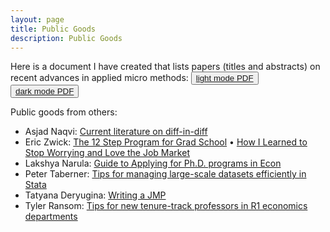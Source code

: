 ```yaml
---
layout: page
title: Public Goods
description: Public Goods
---
```


Here is a document I have created that lists papers (titles and abstracts) on recent advances in applied micro methods: <button type="button" class="btn btn-xs btn-default"><a href="/PublicGoods/applied_micro_methods.pdf">light mode PDF</a></button> <button type="button" class="btn btn-xs btn-default"><a href="/PublicGoods/applied_micro_methods_dark_mode.pdf">dark mode PDF</a></button>

Public goods from others:
- Asjad Naqvi: <a href="https://github.com/asjadnaqvi/DiD">Current literature on diff-in-diff</a> 
- Eric Zwick: <a href="http://www.ericzwick.com/public_goods/twelve_steps.pdf">The 12 Step Program for Grad School</a> • <a href="http://www.ericzwick.com/public_goods/love_the_market.pdf">How I Learned to Stop Worrying and Love the Job Market</a> 
- Lakshya Narula: <a href="https://twitter.com/logwithbasee/status/1406924226393612295?s=20">Guide to Applying for Ph.D. programs in Econ</a>
- Peter Taberner: <a href="https://www.peretaberner.eu/tips-for-managing-large-scale-datasets-efficiently-in-stata/">Tips for managing large-scale datasets efficiently in Stata</a>
- Tatyana Deryugina: <a href="https://twitter.com/TDeryugina/status/1428353535414992914?s=20">Writing a JMP</a> 
- Tyler Ransom: <a href="https://tyleransom.medium.com/tips-for-new-tenure-track-professors-in-r1-economics-departments-fa2e9977d09c0">Tips for new tenure-track professors in R1 economics departments</a>
